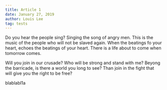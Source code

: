 ```yaml
---
title: Article 1
date: January 27, 2019
author: Louis Lee
tag: tests
---
```


Do you hear the people sing? Singing the song of angry men. This is the music of the people who will not be slaved again. When the beatings fo your heart, echoes the beatings of your heart. There is a life about to come when tomorrow comes.

Will you join in our crusade? Who will be strong and stand with me? Beyong the barricade, is there a world you long to see? Than join in the fight that will give you the right to be free?

blablabl1a

